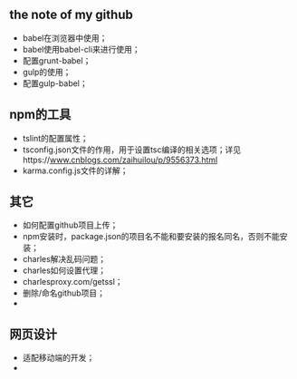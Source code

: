 ## the note of my github

- babel在浏览器中使用；
- babel使用babel-cli来进行使用；
- 配置grunt-babel；
- gulp的使用；
- 配置gulp-babel；

## npm的工具
- tslint的配置属性；
- tsconfig.json文件的作用，用于设置tsc编译的相关选项；详见https://www.cnblogs.com/zaihuilou/p/9556373.html
- karma.config.js文件的详解；



## 其它
- 如何配置github项目上传；
- npm安装时，package.json的项目名不能和要安装的报名同名，否则不能安装；
- charles解决乱码问题；
- charles如何设置代理；
- charlesproxy.com/getssl；
- 删除/命名github项目；
-

## 网页设计
- 适配移动端的开发；
-
